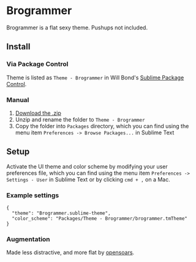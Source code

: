 # Brogrammer

Brogrammer is a flat sexy theme. Pushups not included.

## Install

### Via Package Control

Theme is listed as `Theme - Brogrammer` in Will Bond's [Sublime Package Control](https://sublime.wbond.net).

### Manual

1. [Download the .zip](https://github.com/kenwheeler/brogrammer-theme/archive/master.zip)
2. Unzip and rename the folder to `Theme - Brogrammer`
3. Copy the folder into `Packages` directory, which you can find using the menu item `Preferences -> Browse Packages...` in Sublime Text

## Setup

Activate the UI theme and color scheme by modifying your user preferences file, which you can find using the menu item `Preferences -> Settings - User` in Sublime Text or by clicking `cmd + ,` on a Mac.

### Example settings
```
{
  "theme": "Brogrammer.sublime-theme",
  "color_scheme": "Packages/Theme - Brogrammer/brogrammer.tmTheme"
}
```


### Augmentation
Made less distractive, and more flat by [opensoars](https://github.com/opensoars).